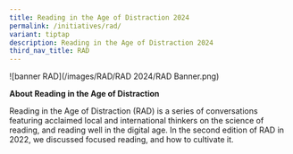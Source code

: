 ```yaml
---
title: Reading in the Age of Distraction 2024
permalink: /initiatives/rad/
variant: tiptap
description: Reading in the Age of Distraction 2024
third_nav_title: RAD
---
```

<p>![banner RAD](/images/RAD/RAD 2024/RAD Banner.png)</p>
<p><strong>About Reading in the Age of Distraction</strong>
</p>
<p>Reading in the Age of Distraction (RAD) is a series of conversations featuring
acclaimed local and international thinkers on the science of reading, and
reading well in the digital age. In the second edition of RAD in 2022,
we discussed focused reading, and how to cultivate&nbsp;it.&nbsp;</p>
<p></p>
